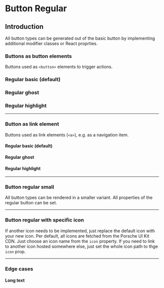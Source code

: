 # Button Regular

## Introduction
All button types can be generated out of the basic button by implementing additional modifier classes or React proprties.

### Buttons as button elements
Buttons used as `<button>` elements to trigger actions.

### Regular basic (default)

<Playground :themeable="true" :childElementLayout="{spacing: 'inline'}">
  <template v-slot={theme}>
    <p-button-regular :theme="theme">Click Here!</p-button-regular>
    <p-button-regular :theme="theme" disabled="true">Disabled</p-button-regular>
    <p-button-regular :theme="theme" loading="true">Loading...</p-button-regular>
  </template>
</Playground>

### Regular ghost

<Playground :themeable="true" :childElementLayout="{spacing: 'inline'}">
  <template v-slot={theme}>
    <p-button-regular variant="ghost" :theme="theme">Click Here!</p-button-regular>
    <p-button-regular variant="ghost" :theme="theme" disabled="true">Disabled</p-button-regular>
    <p-button-regular variant="ghost" loading="true" :theme="theme">Loading...</p-button-regular>
  </template>
</Playground>

### Regular highlight

<Playground :themeable="true" :childElementLayout="{spacing: 'inline'}">
  <template v-slot={theme}>
    <p-button-regular variant="highlight" :theme="theme">Click Here!</p-button-regular>
    <p-button-regular variant="highlight" :theme="theme" disabled="true">Disabled</p-button-regular>
    <p-button-regular variant="highlight" loading="true" :theme="theme">Loading...</p-button-regular>
  </template>
</Playground>

---

### Button as link element
Buttons used as link elements (`<a>`), e.g. as a navigation item.

#### Regular basic (default)

<Playground :themeable="true" :childElementLayout="{spacing: 'inline'}">
  <template v-slot={theme}>
    <p-button-regular href="/lorem/ipsum" :theme="theme">Click Here!</p-button-regular>
    <p-button-regular href="#" disabled="true" :theme="theme">Disabled</p-button-regular>
    <p-button-regular href="/lorem/ipsum" variant="highlight" loading="true" :theme="theme">Loading...</p-button-regular>
  </template>
</Playground>

#### Regular ghost
<Playground :themeable="true" :childElementLayout="{spacing: 'inline'}">
  <template v-slot={theme}>
    <p-button-regular href="/lorem/ipsum" variant="ghost" :theme="theme">Click Here!</p-button-regular>
    <p-button-regular href="#" variant="ghost" disabled :theme="theme">Disabled</p-button-regular>
    <p-button-regular href="#" variant="ghost" loading="true" :theme="theme">Loading...</p-button-regular>
  </template>
</Playground>

#### Regular highlight
<Playground :themeable="true" :childElementLayout="{spacing: 'inline'}">
  <template v-slot={theme}>
    <p-button-regular href="/lorem/ipsum" variant="highlight" :theme="theme">Click Here!</p-button-regular>
    <p-button-regular href="#" variant="highlight" disabled :theme="theme">Disabled</p-button-regular>
    <p-button-regular href="#" loading="true" :theme="theme">Loading...</p-button-regular>
  </template>
</Playground>

---

### Button regular small
All button types can be rendered in a smaller variant. All properties of the regular button can be set.

<Playground :themeable="true" :childElementLayout="{spacing: 'inline'}">
  <template v-slot={theme}>
    <p-button-regular small="true" :theme="theme">Click Here!</p-button-regular>
    <p-button-regular small="true" variant="ghost" :theme="theme">Click Here!</p-button-regular>
    <p-button-regular small="true" variant="highlight" :theme="theme">Click Here!</p-button-regular>
  </template>
</Playground>

---

### Button regular with specific icon
If another icon needs to be implemented, just replace the default icon with your new icon. Per default, all icons are fetched from the Porsche UI Kit CDN. Just choose an icon name from the `icon` property.
If you need to link to another icon hosted somewhere else, just set the whole icon path to thge `icon` prop.

<Playground :themeable="true" :childElementLayout="{spacing: 'inline'}">
  <template v-slot={theme}>
    <p-button-regular icon="phone" :theme="theme">Click Here!</p-button-regular>
  </template>
</Playground>

---

### Edge cases

#### Long text
<Playground :themeable="true" :childElementLayout="{spacing: 'inline'}">
  <template v-slot={theme}>
    <div style="max-width: 320px">
      <p-button-regular icon="phone" :theme="theme">Lorem ipsum dolor sit amet, consetetur sadipscing elitr, sed diam nonumy eirmod tempor invidunt ut labore et dolore magna aliquyam erat, sed diam voluptua.</p-button-regular>
    </div>
  </template>
</Playground>